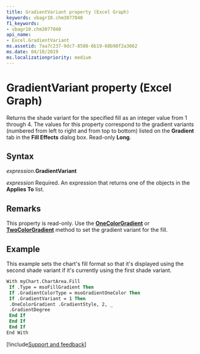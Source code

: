 ```yaml
---
title: GradientVariant property (Excel Graph)
keywords: vbagr10.chm3077040
f1_keywords:
- vbagr10.chm3077040
api_name:
- Excel.GradientVariant
ms.assetid: 7aa7c237-9dc7-8588-6b19-68b98f2a3662
ms.date: 04/10/2019
ms.localizationpriority: medium
---
```



# GradientVariant property (Excel Graph)

Returns the shade variant for the specified fill as an integer value from 1 through 4. The values for this property correspond to the gradient variants (numbered from left to right and from top to bottom) listed on the **Gradient** tab in the **Fill Effects** dialog box. Read-only **Long**.

## Syntax

_expression_.**GradientVariant**

_expression_ Required. An expression that returns one of the objects in the **Applies To** list.


## Remarks

This property is read-only. Use the **[OneColorGradient](excel.onecolorgradient.md)** or **[TwoColorGradient](excel.twocolorgradient.md)** method to set the gradient variant for the fill.

## Example

This example sets the chart's fill format so that it's displayed using the second shade variant if it's currently using the first shade variant.

```vb
With myChart.ChartArea.Fill 
 If .Type = msoFillGradient Then 
 If .GradientColorType = msoGradientOneColor Then 
 If .GradientVariant = 1 Then 
 .OneColorGradient .GradientStyle, 2, _ 
 .GradientDegree 
 End If 
 End If 
 End If 
End With
```

[!include[Support and feedback](~/includes/feedback-boilerplate.md)]